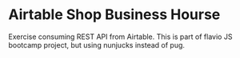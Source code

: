# Airtable Shop Business Hourse

Exercise consuming REST API from Airtable. This is part of flavio JS bootcamp project, but using nunjucks instead of pug.
